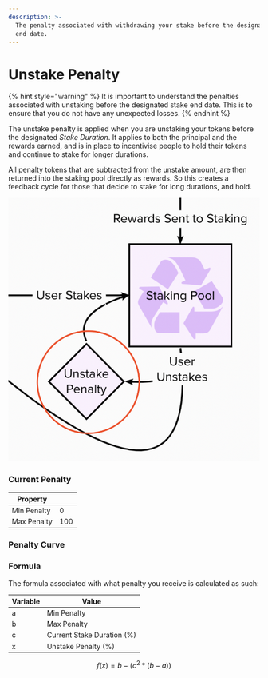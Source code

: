 ```yaml
---
description: >-
  The penalty associated with withdrawing your stake before the designated stake
  end date.
---
```


# Unstake Penalty

{% hint style="warning" %}
It is important to understand the penalties associated with unstaking before the designated stake end date. This is to ensure that you do not have any unexpected losses.
{% endhint %}

The unstake penalty is applied when you are unstaking your tokens before the designated _Stake Duration_. It applies to both the principal and the rewards earned, and is in place to incentivise people to hold their tokens and continue to stake for longer durations.&#x20;

All penalty tokens that are subtracted from the unstake amount, are then returned into the staking pool directly as rewards. So this creates a feedback cycle for those that decide to stake for long durations, and hold.&#x20;

<img src="../../.gitbook/assets/image.png" alt="" data-size="original">



### Current Penalty

| Property    |     |
| ----------- | --- |
| Min Penalty | 0   |
| Max Penalty | 100 |

### Penalty Curve

### Formula

The formula associated with what penalty you receive is calculated as such:

| Variable | Value                      |
| -------- | -------------------------- |
| a        | Min Penalty                |
| b        | Max Penalty                |
| c        | Current Stake Duration (%) |
| x        | Unstake Penalty (%)        |

$$
f(x) = b - (c^2 * (b - a))
$$

